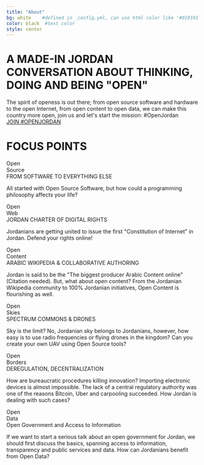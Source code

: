 ```yaml
---
title: "About"
bg: white    #defined in _config.yml, can use html color like '#010101'
color: black  #text color
style: center
---
```


# A MADE-IN JORDAN CONVERSATION ABOUT THINKING, DOING AND BEING "OPEN"

<div class="description">The spirit of openess is out there; from open source software and hardware to the open Internet, from open content to open data, we can make this country more open, join us and let's start the mission: #OpenJordan<br/><a class="btn btn-lg btn-outline" href="http://openjordan.net/#register" target ="_blank">JOIN #OPENJORDAN</a></div>


# FOCUS POINTS

<div class='container'>
  <div class='row'>
    <!-- 1 -->
    <div class='col-sm-4 col-grey'>
      <div class="focus">
         <div class="bubble">
           <div class="bubble-container">
              <div class="open">Open</div><div class="text">Source</div>
           </div>
           <div class="triangle"></div>
         </div>
         <div class="box">
           <div class="title">FROM SOFTWARE TO EVERYTHING ELSE</div>
           <div class="text"><p>All started with Open Source Software, but how could a programming philosophy affects your life?</p></div>
         </div>
      </div>
    </div>
    <!-- 2 -->
    <div class='col-sm-4 col-grey'>
      <div class="focus">
         <div class="bubble">
           <div class="bubble-container">
              <div class="open">Open</div><div class="text">Web</div>
           </div>
           <div class="triangle"></div>
         </div>
         <div class="box">
           <div class="title">JORDAN CHARTER OF DIGITAL RIGHTS</div>
           <div class="text"><p>Jordanians are getting united to issue the first "Constitution of Internet" in Jordan. Defend your rights online!</p></div>
         </div>
      </div>
    </div>
    <!-- 3 -->
    <div class='col-sm-4 col-grey'>
      <div class="focus">
         <div class="bubble">
           <div class="bubble-container">
              <div class="open">Open</div><div class="text">Content</div>
           </div>
           <div class="triangle"></div>
         </div>
         <div class="box">
           <div class="title">ARABIC WIKIPEDIA & COLLABORATIVE AUTHORING</div>
           <div class="text"><p>Jordan is said to be the "The biggest producer Arabic Content online" (Citation needed). But, what about open content? From the Jordanian Wikipedia community to 100% Jordanian initiatives, Open Content is flourishing as well.</p></div>
         </div>
      </div>
    </div>
  </div>
  <div class='row'>
        <!-- 1 -->
    <div class='col-sm-4 col-grey'>
      <div class="focus">
         <div class="bubble">
           <div class="bubble-container">
              <div class="open">Open</div><div class="text">Skies</div>
           </div>
           <div class="triangle"></div>
         </div>
         <div class="box">
           <div class="title">SPECTRUM COMMONS & DRONES</div>
           <div class="text"><p>Sky is the limit? No, Jordanian sky belongs to Jordanians, however, how easy is to use radio frequencies or flying drones in the kingdom? Can you create your own UAV using Open Source tools?</p></div>
         </div>
      </div>
    </div>
    <!-- 2 -->
    <div class='col-sm-4 col-grey'>
      <div class="focus">
         <div class="bubble">
           <div class="bubble-container">
              <div class="open">Open</div><div class="text">Borders</div>
           </div>
           <div class="triangle"></div>
         </div>
         <div class="box">
           <div class="title">DEREGULATION, DECENTRALIZATION</div>
           <div class="text"><p>How are bureaucratic procedures killing innovation? Importing electronic devices is almost impossible. The lack of a central regulatory authority was one of the reasons Bitcoin, Uber and carpooling succeeded. How Jordan is dealing with such cases? </p></div>
         </div>
      </div>
    </div>
    <!-- 3 -->
    <div class='col-sm-4 col-grey'>
      <div class="focus">
         <div class="bubble">
           <div class="bubble-container">
              <div class="open">Open</div><div class="text">Data</div>
           </div>
           <div class="triangle"></div>
         </div>
         <div class="box">
           <div class="title">Open Government and Access to Information</div>
           <div class="text"><p>If we want to start a serious talk about an open government for Jordan, we should first discuss the basics, spanning access to information, transparency and public services and data. How can Jordanians benefit from Open Data?</p></div>
         </div>
      </div>
    </div>
  </div>
</div>
